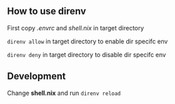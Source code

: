 ## How to use direnv

First copy _.envrc_ and _shell.nix_ in target directory

`direnv allow` in target directory to enable dir specifc env

`direnv deny` in target directory to disable dir specifc env

## Development

Change **shell.nix** and run `direnv reload`
